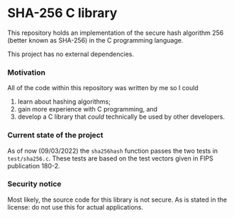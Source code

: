 
# SHA-256 C library

This repository holds an implementation of the secure hash algorithm 256
(better known as SHA-256) in the C programming language.

This project has no external dependencies.

### Motivation

All of the code within this repository was written by me so I could

 1. learn about hashing algorithms;
 2. gain more experience with C programming, and
 3. develop a C library that *could* technically be used by other developers.

### Current state of the project

As of now (09/03/2022) the `sha256hash` function passes the two tests in
`test/sha256.c`. These tests are based on the test vectors given in FIPS
publication 180-2.

### Security notice

Most likely, the source code for this library is not secure. As is stated in
the license: do not use this for actual applications.
